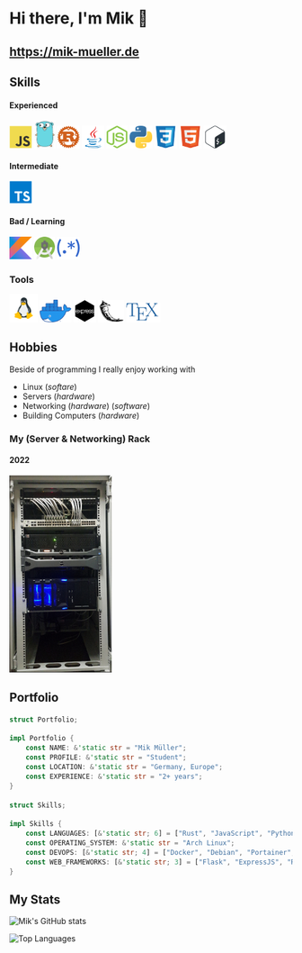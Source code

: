 # Hi there, I'm Mik 👋
## https://mik-mueller.de

## Skills
#### Experienced
<p>
    <img alt="JavaScript" title="JavaScript" src="icons/javascript.svg" height="40">
    <img alt="Go" title="Go" src="icons/gopher.png" height="50">
    <img alt="Rust" title="Rust" src="icons/rust.svg" height="40">
    <img alt="Java" title="Java" src="icons/java.svg" height="40">
    <img alt="NodeJs" title="NodeJs" src="icons/nodejs.png" height="40">
    <img alt="Python" title="Python" src="icons/python.svg" height="40">
    <img alt="CSS" title="CSS" src="icons/css.svg" height="40">
    <img alt="HTML" title="HTML" src="icons/html.svg" height="40">
    <img alt="Bash" title="Bash" src="icons/bash.svg" height="40">

</p>

#### Intermediate
<p>
    <img alt="TypeScript" title="TypeScript" src="icons/typescript.svg" height="40">
</p>

#### Bad / Learning
<p>
<img alt="Kotlin" title="Kotlin" src="icons/kotlin.svg" height="40">
<img alt="Android Studio" title="Android Studio" src="icons/android-studio.svg" height="40">
<img alt="Regular Expressions" title="Regular Expressions" src="icons/regex.svg" height="40">
</p>

### Tools
<p>
    <img alt="Linux" title="Linux" src="icons/linux.png" height="50">
    <img alt="Docker" title="Docker" src="icons/docker.png" height="40">
    <img alt="Express" title="Express" src="icons/express.png" height="40">
    <img alt="Flask" title="Flask" src="icons/flask.svg" height="40">
    <img alt="TeX" title="TeX" src="icons/tex.svg" height="35">
</p>

## Hobbies
Beside of programming I really enjoy working with
- Linux (*softare*)
- Servers (*hardware*)
- Networking (*hardware*) (*software*)
- Building Computers (*hardware*)

### My (Server & Networking) Rack
<div>
<h4>2022</h4>
<img alt="2022" title="2022" src="rack2.jpg" height="350">
</div>


## Portfolio
```rust
struct Portfolio;

impl Portfolio {
    const NAME: &'static str = "Mik Müller";
    const PROFILE: &'static str = "Student";
    const LOCATION: &'static str = "Germany, Europe";
    const EXPERIENCE: &'static str = "2+ years";
}

struct Skills;

impl Skills {
    const LANGUAGES: [&'static str; 6] = ["Rust", "JavaScript", "Python", "Java", "HTML / CSS"];
    const OPERATING_SYSTEM: &'static str = "Arch Linux";
    const DEVOPS: [&'static str; 4] = ["Docker", "Debian", "Portainer", "Ansible"];
    const WEB_FRAMEWORKS: [&'static str; 3] = ["Flask", "ExpressJS", "Rocket"];
}
```

## My Stats
![Mik's GitHub stats](https://github-readme-stats.vercel.app/api?username=MikMuellerDev&show_icons=true&theme=dracula&include_all_commits=true)

![Top Languages](https://github-readme-stats.vercel.app/api/top-langs/?username=MikMuellerDev&theme=dracula&langs_count=20&layout=compact)

<!-- ![Trophies](https://github-profile-trophy.vercel.app/?username=MikMuellerDev&theme=dracula&margin-w=5&margin-h=5&column=3&row=6) -->
